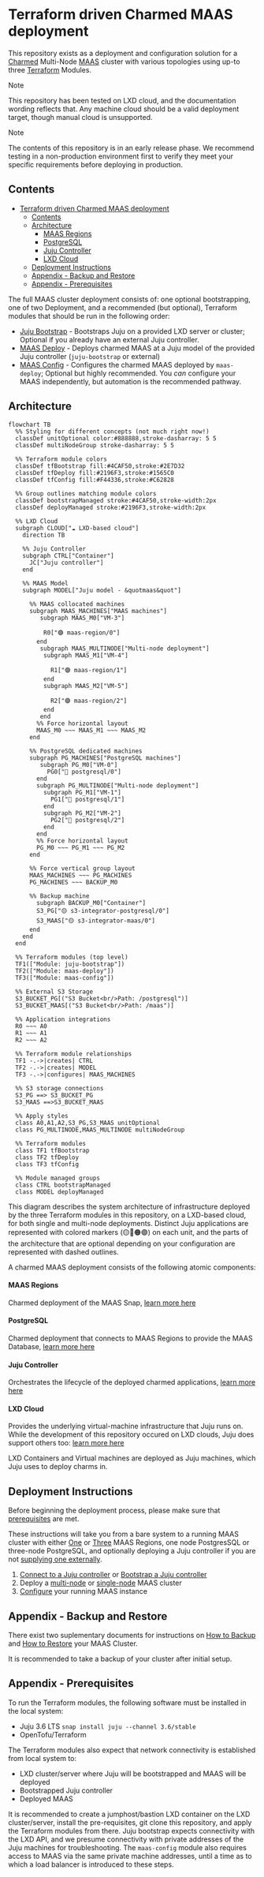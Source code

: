 # Terraform driven Charmed MAAS deployment

This repository exists as a deployment and configuration solution for a [Charmed](https://juju.is/docs) Multi-Node [MAAS](https://canonical.com/maas/docs) cluster with various topologies using up-to three [Terraform](https://developer.hashicorp.com/terraform/docs) Modules.

> [!NOTE]
> This repository has been tested on LXD cloud, and the documentation wording reflects that. Any machine cloud should be a valid deployment target, though manual cloud is unsupported.

> [!NOTE]
> The contents of this repository is in an early release phase. We recommend testing in a non-production environment first to verify they meet your specific requirements before deploying in production.

## Contents

- [Terraform driven Charmed MAAS deployment](#terraform-driven-charmed-maas-deployment)
  - [Contents](#contents)
  - [Architecture](#architecture)
      - [MAAS Regions](#maas-regions)
      - [PostgreSQL](#postgresql)
      - [Juju Controller](#juju-controller)
      - [LXD Cloud](#lxd-cloud)
  - [Deployment Instructions](#deployment-instructions)
  - [Appendix - Backup and Restore](#appendix---backup-and-restore)
  - [Appendix - Prerequisites](#appendix---prerequisites)

The full MAAS cluster deployment consists of: one optional bootstrapping, one of two Deployment, and a recommended (but optional), Terraform modules that should be run in the following order:

- [Juju Bootstrap](./modules/juju-bootstrap) - Bootstraps Juju on a provided LXD server or cluster; Optional if you already have an external Juju controller.
- [MAAS Deploy](./modules/maas-deploy) - Deploys charmed MAAS at a Juju model of the provided Juju controller (`juju-bootstrap` or external)
- [MAAS Config](./modules/maas-config) - Configures the charmed MAAS deployed by `maas-deploy`; Optional but highly recommended. You *can* configure your MAAS independently, but automation is the recommended pathway.


## Architecture

```mermaid
flowchart TB
  %% Styling for different concepts (not much right now!)
  classDef unitOptional color:#888888,stroke-dasharray: 5 5
  classDef multiNodeGroup stroke-dasharray: 5 5

  %% Terraform module colors
  classDef tfBootstrap fill:#4CAF50,stroke:#2E7D32
  classDef tfDeploy fill:#2196F3,stroke:#1565C0
  classDef tfConfig fill:#F44336,stroke:#C62828

  %% Group outlines matching module colors
  classDef bootstrapManaged stroke:#4CAF50,stroke-width:2px
  classDef deployManaged stroke:#2196F3,stroke-width:2px

  %% LXD Cloud
  subgraph CLOUD["☁️ LXD-based cloud"]
    direction TB

    %% Juju Controller
    subgraph CTRL["Container"]
      JC["Juju controller"]
    end

    %% MAAS Model
    subgraph MODEL["Juju model - &quotmaas&quot"]

      %% MAAS collocated machines
      subgraph MAAS_MACHINES["MAAS machines"]
         subgraph MAAS_M0["VM-3"]

          R0["🟣 maas-region/0"]
        end
         subgraph MAAS_MULTINODE["Multi-node deployment"]
          subgraph MAAS_M1["VM-4"]

            R1["🟣 maas-region/1"]
          end
          subgraph MAAS_M2["VM-5"]

            R2["🟣 maas-region/2"]
          end
         end
        %% Force horizontal layout
        MAAS_M0 ~~~ MAAS_M1 ~~~ MAAS_M2
      end

      %% PostgreSQL dedicated machines
      subgraph PG_MACHINES["PostgreSQL machines"]
         subgraph PG_M0["VM-0"]
           PG0["🔵 postgresql/0"]
        end
        subgraph PG_MULTINODE["Multi-node deployment"]
          subgraph PG_M1["VM-1"]
            PG1["🔵 postgresql/1"]
          end
          subgraph PG_M2["VM-2"]
            PG2["🔵 postgresql/2"]
          end
        end
        %% Force horizontal layout
        PG_M0 ~~~ PG_M1 ~~~ PG_M2
      end

      %% Force vertical group layout
      MAAS_MACHINES ~~~ PG_MACHINES
      PG_MACHINES ~~~ BACKUP_M0

      %% Backup machine
        subgraph BACKUP_M0["Container"]
        S3_PG["🟡 s3-integrator-postgresql/0"]
        S3_MAAS["🟡 s3-integrator-maas/0"]
      end
    end
  end

  %% Terraform modules (top level)
  TF1(["Module: juju-bootstrap"])
  TF2(["Module: maas-deploy"])
  TF3(["Module: maas-config"])

  %% External S3 Storage
  S3_BUCKET_PG[("S3 Bucket<br/>Path: /postgresql")]
  S3_BUCKET_MAAS[("S3 Bucket<br/>Path: /maas")]

  %% Application integrations
  R0 ~~~ A0
  R1 ~~~ A1
  R2 ~~~ A2

  %% Terraform module relationships
  TF1 -.->|creates| CTRL
  TF2 -.->|creates| MODEL
  TF3 -.->|configures| MAAS_MACHINES

  %% S3 storage connections
  S3_PG ==> S3_BUCKET_PG
  S3_MAAS ==>S3_BUCKET_MAAS

  %% Apply styles
  class A0,A1,A2,S3_PG,S3_MAAS unitOptional
  class PG_MULTINODE,MAAS_MULTINODE multiNodeGroup

  %% Terraform modules
  class TF1 tfBootstrap
  class TF2 tfDeploy
  class TF3 tfConfig

  %% Module managed groups
  class CTRL bootstrapManaged
  class MODEL deployManaged
```
This diagram describes the system architecture of infrastructure deployed by the three Terraform modules in this repository, on a LXD-based cloud, for both single and multi-node deployments. Distinct Juju applications are represented with colored markers (🟡🔵🟠🟣) on each unit, and the parts of the architecture that are optional depending on your configuration are represented with dashed outlines.


A charmed MAAS deployment consists of the following atomic components:

#### MAAS Regions
Charmed deployment of the MAAS Snap, [learn more here](https://charmhub.io/maas-region)

#### PostgreSQL
Charmed deployment that connects to MAAS Regions to provide the MAAS Database, [learn more here](https://canonical-charmed-postgresql.readthedocs-hosted.com/16/)

#### Juju Controller
Orchestrates the lifecycle of the deployed charmed applications, [learn more here](https://documentation.ubuntu.com/juju/3.6/reference/controller/)

#### LXD Cloud
Provides the underlying virtual-machine infrastructure that Juju runs on.
While the development of this repository occured on LXD clouds, Juju does support others too: [learn more here](https://documentation.ubuntu.com/juju/3.6/reference/cloud/)

LXD Containers and Virtual machines are deployed as Juju machines, which Juju uses to deploy charms in.


## Deployment Instructions

Before beginning the deployment process, please make sure that [prerequisites](#appendix---prerequisites) are met.

These instructions will take you from a bare system to a running MAAS cluster with either [One](./docs/how_to_deploy_single_node.md) or [Three](./docs/how_to_deploy_multi_node.md) MAAS Regions, one node PostgresSQL or three-node PostgreSQL, and optionally deploying a Juju controller if you are not [supplying one externally](./docs/how_to_deploy_to_a_bootstrapped_controller.md).

1. [Connect to a Juju controller](./docs/how_to_deploy_to_a_bootstrapped_controller.md) or [Bootstrap a Juju controller](./docs/how_to_bootstrap_juju.md)
2. Deploy a [multi-node](./docs/how_to_deploy_multi_node.md) or [single-node](./docs/how_to_deploy_single_node.md) MAAS cluster
3. [Configure](./docs/how_to_configure_maas.md) your running MAAS instance


## Appendix - Backup and Restore

There exist two suplementary documents for instructions on [How to Backup](./docs/how_to_backup.md) and [How to Restore](./docs/how_to_restore.md) your MAAS Cluster.

It is recommended to take a backup of your cluster after initial setup.


## Appendix - Prerequisites

To run the Terraform modules, the following software must be installed in the local system:

- Juju 3.6 LTS `snap install juju --channel 3.6/stable`
- OpenTofu/Terraform

The Terraform modules also expect that network connectivity is established from local system to:

- LXD cluster/server where Juju will be bootstrapped and MAAS will be deployed
- Bootstrapped Juju controller
- Deployed MAAS

It is recommended to create a jumphost/bastion LXD container on the LXD cluster/server, install the pre-requisites, git clone this repository, and apply the Terraform modules from there.
Juju bootstrap expects connectivity with the LXD API, and we presume connectivity with private addresses of the Juju machines for troubleshooting.
The `maas-config` module also requires access to MAAS via the same private machine addresses, until a time as to which a load balancer is introduced to these steps.
